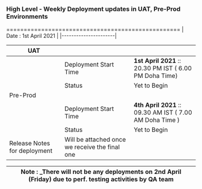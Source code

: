 ### **High Level - Weekly Deployment updates in UAT, Pre-Prod Environments**


==================================================
| Date  : 1st April 2021 |
|----------------------|

| UAT |                       |                                   |
|-----|-----------------------|-----------------------------------|
|     | Deployment Start Time | **1st April 2021** :: 20.30 PM IST ( 6.00 PM Doha Time) |
||Status| Yet to Begin|
|Pre-Prod|||
||Deployment Start Time|**4th April 2021** :: 09.30 AM IST ( 7.00 AM Doha Time ) |
||Status|Yet to Begin|
|Release Notes for deployment| Will be attached once we receive the final one

| **Note :** _There will not be any deployments on 2nd April (Friday) due to perf. testing activities by QA team |
|--|

